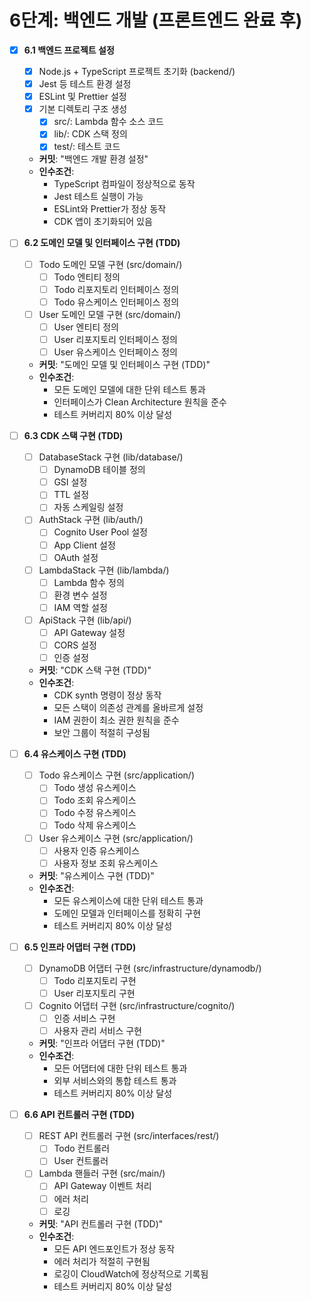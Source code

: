 # 6단계: 백엔드 개발 (프론트엔드 완료 후)

- [x] **6.1 백엔드 프로젝트 설정**
  - [x] Node.js + TypeScript 프로젝트 초기화 (backend/)
  - [x] Jest 등 테스트 환경 설정
  - [x] ESLint 및 Prettier 설정
  - [x] 기본 디렉토리 구조 생성
    - [x] src/: Lambda 함수 소스 코드
    - [x] lib/: CDK 스택 정의
    - [x] test/: 테스트 코드
  - **커밋**: "백엔드 개발 환경 설정"
  - **인수조건**:
    - TypeScript 컴파일이 정상적으로 동작
    - Jest 테스트 실행이 가능
    - ESLint와 Prettier가 정상 동작
    - CDK 앱이 초기화되어 있음

- [ ] **6.2 도메인 모델 및 인터페이스 구현 (TDD)**
  - [ ] Todo 도메인 모델 구현 (src/domain/)
    - [ ] Todo 엔티티 정의
    - [ ] Todo 리포지토리 인터페이스 정의
    - [ ] Todo 유스케이스 인터페이스 정의
  - [ ] User 도메인 모델 구현 (src/domain/)
    - [ ] User 엔티티 정의
    - [ ] User 리포지토리 인터페이스 정의
    - [ ] User 유스케이스 인터페이스 정의
  - **커밋**: "도메인 모델 및 인터페이스 구현 (TDD)"
  - **인수조건**:
    - 모든 도메인 모델에 대한 단위 테스트 통과
    - 인터페이스가 Clean Architecture 원칙을 준수
    - 테스트 커버리지 80% 이상 달성

- [ ] **6.3 CDK 스택 구현 (TDD)**
  - [ ] DatabaseStack 구현 (lib/database/)
    - [ ] DynamoDB 테이블 정의
    - [ ] GSI 설정
    - [ ] TTL 설정
    - [ ] 자동 스케일링 설정
  - [ ] AuthStack 구현 (lib/auth/)
    - [ ] Cognito User Pool 설정
    - [ ] App Client 설정
    - [ ] OAuth 설정
  - [ ] LambdaStack 구현 (lib/lambda/)
    - [ ] Lambda 함수 정의
    - [ ] 환경 변수 설정
    - [ ] IAM 역할 설정
  - [ ] ApiStack 구현 (lib/api/)
    - [ ] API Gateway 설정
    - [ ] CORS 설정
    - [ ] 인증 설정
  - **커밋**: "CDK 스택 구현 (TDD)"
  - **인수조건**:
    - CDK synth 명령이 정상 동작
    - 모든 스택이 의존성 관계를 올바르게 설정
    - IAM 권한이 최소 권한 원칙을 준수
    - 보안 그룹이 적절히 구성됨

- [ ] **6.4 유스케이스 구현 (TDD)**
  - [ ] Todo 유스케이스 구현 (src/application/)
    - [ ] Todo 생성 유스케이스
    - [ ] Todo 조회 유스케이스
    - [ ] Todo 수정 유스케이스
    - [ ] Todo 삭제 유스케이스
  - [ ] User 유스케이스 구현 (src/application/)
    - [ ] 사용자 인증 유스케이스
    - [ ] 사용자 정보 조회 유스케이스
  - **커밋**: "유스케이스 구현 (TDD)"
  - **인수조건**:
    - 모든 유스케이스에 대한 단위 테스트 통과
    - 도메인 모델과 인터페이스를 정확히 구현
    - 테스트 커버리지 80% 이상 달성

- [ ] **6.5 인프라 어댑터 구현 (TDD)**
  - [ ] DynamoDB 어댑터 구현 (src/infrastructure/dynamodb/)
    - [ ] Todo 리포지토리 구현
    - [ ] User 리포지토리 구현
  - [ ] Cognito 어댑터 구현 (src/infrastructure/cognito/)
    - [ ] 인증 서비스 구현
    - [ ] 사용자 관리 서비스 구현
  - **커밋**: "인프라 어댑터 구현 (TDD)"
  - **인수조건**:
    - 모든 어댑터에 대한 단위 테스트 통과
    - 외부 서비스와의 통합 테스트 통과
    - 테스트 커버리지 80% 이상 달성

- [ ] **6.6 API 컨트롤러 구현 (TDD)**
  - [ ] REST API 컨트롤러 구현 (src/interfaces/rest/)
    - [ ] Todo 컨트롤러
    - [ ] User 컨트롤러
  - [ ] Lambda 핸들러 구현 (src/main/)
    - [ ] API Gateway 이벤트 처리
    - [ ] 에러 처리
    - [ ] 로깅
  - **커밋**: "API 컨트롤러 구현 (TDD)"
  - **인수조건**:
    - 모든 API 엔드포인트가 정상 동작
    - 에러 처리가 적절히 구현됨
    - 로깅이 CloudWatch에 정상적으로 기록됨
    - 테스트 커버리지 80% 이상 달성 